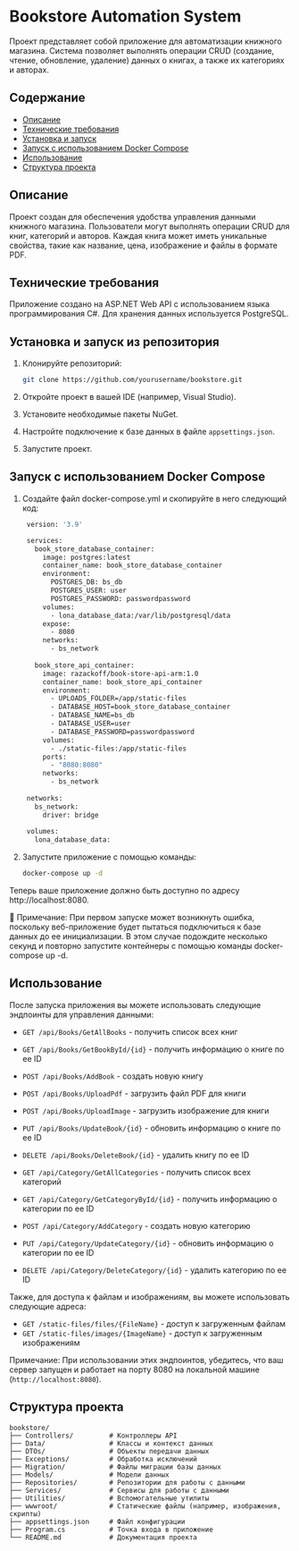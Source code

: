 # Bookstore Automation System

Проект представляет собой приложение для автоматизации книжного магазина. Система позволяет выполнять операции CRUD (создание, чтение, обновление, удаление) данных о книгах, а также их категориях и авторах.

## Содержание

- [Описание](#описание)
- [Технические требования](#технические-требования)
- [Установка и запуск](#установка-и-запуск-из-репозитория)
- [Запуск с использованием Docker Compose](#запуск-с-использованием-docker-compose)
- [Использование](#использование)
- [Структура проекта](#структура-проекта)

## Описание

Проект создан для обеспечения удобства управления данными книжного магазина. Пользователи могут выполнять операции CRUD для книг, категорий и авторов. Каждая книга может иметь уникальные свойства, такие как название, цена, изображение и файлы в формате PDF.

## Технические требования

Приложение создано на ASP.NET Web API с использованием языка программирования C#. Для хранения данных используется PostgreSQL.

## Установка и запуск из репозитория

1. Клонируйте репозиторий:

    ```bash
    git clone https://github.com/yourusername/bookstore.git
    ```

2. Откройте проект в вашей IDE (например, Visual Studio).

3. Установите необходимые пакеты NuGet.

4. Настройте подключение к базе данных в файле `appsettings.json`.

5. Запустите проект.

## Запуск с использованием Docker Compose

1. Создайте файл docker-compose.yml и скопируйте в него следующий код:
   ```bash
    version: '3.9'

    services:
      book_store_database_container:
        image: postgres:latest
        container_name: book_store_database_container
        environment:
          POSTGRES_DB: bs_db
          POSTGRES_USER: user
          POSTGRES_PASSWORD: passwordpassword
        volumes:
          - lona_database_data:/var/lib/postgresql/data
        expose:
          - 8080
        networks:
          - bs_network
    
      book_store_api_container:
        image: razackoff/book-store-api-arm:1.0
        container_name: book_store_api_container
        environment:
          - UPLOADS_FOLDER=/app/static-files
          - DATABASE_HOST=book_store_database_container
          - DATABASE_NAME=bs_db
          - DATABASE_USER=user
          - DATABASE_PASSWORD=passwordpassword
        volumes:
          - ./static-files:/app/static-files
        ports:
          - "8080:8080"
        networks:
          - bs_network
    
    networks:
      bs_network:
        driver: bridge
    
    volumes:
      lona_database_data:
    ```
   
2. Запустите приложение с помощью команды:
    ```bash
    docker-compose up -d
    ```
Теперь ваше приложение должно быть доступно по адресу http://localhost:8080.

🚨 Примечание: При первом запуске может возникнуть ошибка, поскольку веб-приложение будет пытаться подключиться к базе данных до ее инициализации. В этом случае подождите несколько секунд и повторно запустите контейнеры с помощью команды docker-compose up -d.

## Использование

После запуска приложения вы можете использовать следующие эндпоинты для управления данными:

- `GET /api/Books/GetAllBooks` - получить список всех книг
- `GET /api/Books/GetBookById/{id}` - получить информацию о книге по ее ID
- `POST /api/Books/AddBook` - создать новую книгу
- `POST /api/Books/UploadPdf` - загрузить файл PDF для книги
- `POST /api/Books/UploadImage` - загрузить изображение для книги
- `PUT /api/Books/UpdateBook/{id}` - обновить информацию о книге по ее ID
- `DELETE /api/Books/DeleteBook/{id}` - удалить книгу по ее ID

- `GET /api/Category/GetAllCategories` - получить список всех категорий
- `GET /api/Category/GetCategoryById/{id}` - получить информацию о категории по ее ID
- `POST /api/Category/AddCategory` - создать новую категорию
- `PUT /api/Category/UpdateCategory/{id}` - обновить информацию о категории по ее ID
- `DELETE /api/Category/DeleteCategory/{id}` - удалить категорию по ее ID

Также, для доступа к файлам и изображениям, вы можете использовать следующие адреса:

- `GET /static-files/files/{FileName}` - доступ к загруженным файлам
- `GET /static-files/images/{ImageName}` - доступ к загруженным изображениям

Примечание: При использовании этих эндпоинтов, убедитесь, что ваш сервер запущен и работает на порту 8080 на локальной машине (`http://localhost:8080`).

## Структура проекта

```plaintext
bookstore/
├── Controllers/         # Контроллеры API
├── Data/                # Классы и контекст данных
├── DTOs/                # Объекты передачи данных
├── Exceptions/          # Обработка исключений
├── Migration/           # Файлы миграции базы данных
├── Models/              # Модели данных
├── Repositories/        # Репозитории для работы с данными
├── Services/            # Сервисы для работы с данными
├── Utilities/           # Вспомогательные утилиты
├── wwwroot/             # Статические файлы (например, изображения, скрипты)
├── appsettings.json     # Файл конфигурации
├── Program.cs           # Точка входа в приложение
└── README.md            # Документация проекта
